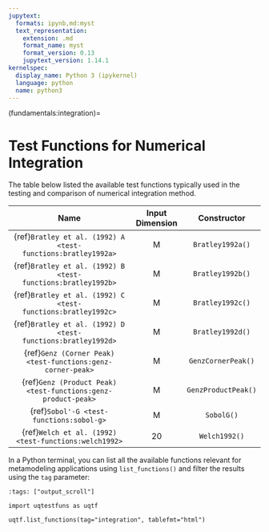 ```yaml
---
jupytext:
  formats: ipynb,md:myst
  text_representation:
    extension: .md
    format_name: myst
    format_version: 0.13
    jupytext_version: 1.14.1
kernelspec:
  display_name: Python 3 (ipykernel)
  language: python
  name: python3
---
```


(fundamentals:integration)=
# Test Functions for Numerical Integration

The table below listed the available test functions typically used
in the testing and comparison of numerical integration method.

|                             Name                              | Input Dimension |     Constructor      |
|:-------------------------------------------------------------:|:---------------:|:--------------------:|
| {ref}`Bratley et al. (1992) A <test-functions:bratley1992a>`  |        M        |   `Bratley1992a()`   |
| {ref}`Bratley et al. (1992) B <test-functions:bratley1992b>`  |        M        |   `Bratley1992b()`   |
| {ref}`Bratley et al. (1992) C <test-functions:bratley1992c>`  |        M        |   `Bratley1992c()`   |
| {ref}`Bratley et al. (1992) D <test-functions:bratley1992d>`  |        M        |   `Bratley1992d()`   |
|  {ref}`Genz (Corner Peak) <test-functions:genz-corner-peak>`  |        M        |  `GenzCornerPeak()`  |
| {ref}`Genz (Product Peak) <test-functions:genz-product-peak>` |        M        | `GenzProductPeak()`  |
|           {ref}`Sobol'-G <test-functions:sobol-g>`            |        M        |      `SobolG()`      |
|     {ref}`Welch et al. (1992) <test-functions:welch1992>`     |       20        |    `Welch1992()`     |

In a Python terminal, you can list all the available functions relevant
for metamodeling applications using ``list_functions()`` and filter the results
using the ``tag`` parameter:

```{code-cell} ipython3
:tags: ["output_scroll"]

import uqtestfuns as uqtf

uqtf.list_functions(tag="integration", tablefmt="html")
```
